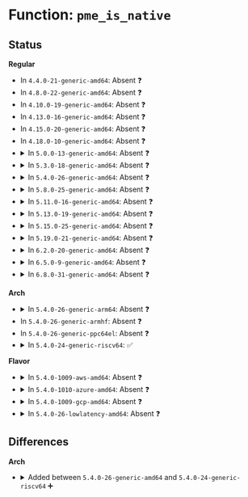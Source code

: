 # Function: <code>pme_is_native</code>

## Status
<b>Regular</b>
<ul>
<li>
In <code>4.4.0-21-generic-amd64</code>: Absent ❓
</li>
<li>
In <code>4.8.0-22-generic-amd64</code>: Absent ❓
</li>
<li>
In <code>4.10.0-19-generic-amd64</code>: Absent ❓
</li>
<li>
In <code>4.13.0-16-generic-amd64</code>: Absent ❓
</li>
<li>
In <code>4.15.0-20-generic-amd64</code>: Absent ❓
</li>
<li>
In <code>4.18.0-10-generic-amd64</code>: Absent ❓
</li>
<li>
<details>
<summary>In <code>5.0.0-13-generic-amd64</code>: Absent ❓</summary>

```json
{
  "name": "pme_is_native",
  "collision_type": "Unique Static",
  "inline_type": "Selective",
  "funcs": [
    {
      "addr": 18446744071584417440,
      "name": "pme_is_native",
      "external": false,
      "loc": "drivers/pci/hotplug/pciehp_core.c:245",
      "file": "drivers/pci/hotplug/pciehp_core.c",
      "inline": "not declared, inlined",
      "caller_inline": [],
      "caller_func": [
        "drivers/pci/hotplug/pciehp_core.c:pciehp_runtime_resume",
        "drivers/pci/hotplug/pciehp_core.c:pciehp_resume",
        "drivers/pci/hotplug/pciehp_core.c:pciehp_suspend"
      ]
    }
  ],
  "symbols": [
    {
      "addr": 18446744071584417440,
      "name": "pme_is_native.isra.2",
      "section": ".text",
      "bind": "STB_LOCAL",
      "size": 46
    }
  ]
}
```
</details>
</li>
<li>
<details>
<summary>In <code>5.3.0-18-generic-amd64</code>: Absent ❓</summary>

```json
{
  "name": "pme_is_native",
  "collision_type": "Unique Static",
  "inline_type": "Selective",
  "funcs": [
    {
      "addr": 18446744071584613424,
      "name": "pme_is_native",
      "external": false,
      "loc": "drivers/pci/hotplug/pciehp_core.c:243",
      "file": "drivers/pci/hotplug/pciehp_core.c",
      "inline": "not declared, inlined",
      "caller_inline": [],
      "caller_func": [
        "drivers/pci/hotplug/pciehp_core.c:pciehp_runtime_resume",
        "drivers/pci/hotplug/pciehp_core.c:pciehp_resume",
        "drivers/pci/hotplug/pciehp_core.c:pciehp_suspend"
      ]
    }
  ],
  "symbols": [
    {
      "addr": 18446744071584613424,
      "name": "pme_is_native.isra.0",
      "section": ".text",
      "bind": "STB_LOCAL",
      "size": 47
    }
  ]
}
```
</details>
</li>
<li>
<details>
<summary>In <code>5.4.0-26-generic-amd64</code>: Absent ❓</summary>

```json
{
  "name": "pme_is_native",
  "collision_type": "Unique Static",
  "inline_type": "Selective",
  "funcs": [
    {
      "addr": 18446744071584751264,
      "name": "pme_is_native",
      "external": false,
      "loc": "drivers/pci/hotplug/pciehp_core.c:253",
      "file": "drivers/pci/hotplug/pciehp_core.c",
      "inline": "not declared, inlined",
      "caller_inline": [],
      "caller_func": [
        "drivers/pci/hotplug/pciehp_core.c:pciehp_runtime_resume",
        "drivers/pci/hotplug/pciehp_core.c:pciehp_runtime_suspend",
        "drivers/pci/hotplug/pciehp_core.c:pciehp_resume",
        "drivers/pci/hotplug/pciehp_core.c:pciehp_suspend"
      ]
    }
  ],
  "symbols": [
    {
      "addr": 18446744071584751264,
      "name": "pme_is_native.isra.0",
      "section": ".text",
      "bind": "STB_LOCAL",
      "size": 47
    }
  ]
}
```
</details>
</li>
<li>
<details>
<summary>In <code>5.8.0-25-generic-amd64</code>: Absent ❓</summary>

```json
{
  "name": "pme_is_native",
  "collision_type": "Unique Static",
  "inline_type": "Full",
  "funcs": [
    {
      "addr": 18446744071585442331,
      "name": "pme_is_native",
      "external": false,
      "loc": "drivers/pci/hotplug/pciehp_core.c:253",
      "file": "drivers/pci/hotplug/pciehp_core.c",
      "inline": "not declared, inlined",
      "caller_inline": [
        "drivers/pci/hotplug/pciehp_core.c:pciehp_runtime_resume",
        "drivers/pci/hotplug/pciehp_core.c:pciehp_runtime_resume",
        "drivers/pci/hotplug/pciehp_core.c:pciehp_runtime_suspend",
        "drivers/pci/hotplug/pciehp_core.c:pciehp_suspend"
      ],
      "caller_func": []
    }
  ],
  "symbols": []
}
```
</details>
</li>
<li>
<details>
<summary>In <code>5.11.0-16-generic-amd64</code>: Absent ❓</summary>

```json
{
  "name": "pme_is_native",
  "collision_type": "Unique Static",
  "inline_type": "Full",
  "funcs": [
    {
      "addr": 18446744071585591931,
      "name": "pme_is_native",
      "external": false,
      "loc": "drivers/pci/hotplug/pciehp_core.c:254",
      "file": "drivers/pci/hotplug/pciehp_core.c",
      "inline": "not declared, inlined",
      "caller_inline": [
        "drivers/pci/hotplug/pciehp_core.c:pciehp_runtime_resume",
        "drivers/pci/hotplug/pciehp_core.c:pciehp_runtime_resume",
        "drivers/pci/hotplug/pciehp_core.c:pciehp_runtime_suspend",
        "drivers/pci/hotplug/pciehp_core.c:pciehp_suspend"
      ],
      "caller_func": []
    }
  ],
  "symbols": []
}
```
</details>
</li>
<li>
<details>
<summary>In <code>5.13.0-19-generic-amd64</code>: Absent ❓</summary>

```json
{
  "name": "pme_is_native",
  "collision_type": "Unique Static",
  "inline_type": "Full",
  "funcs": [
    {
      "addr": 18446744071585470363,
      "name": "pme_is_native",
      "external": false,
      "loc": "drivers/pci/hotplug/pciehp_core.c:254",
      "file": "drivers/pci/hotplug/pciehp_core.c",
      "inline": "not declared, inlined",
      "caller_inline": [
        "drivers/pci/hotplug/pciehp_core.c:pciehp_runtime_resume",
        "drivers/pci/hotplug/pciehp_core.c:pciehp_runtime_resume",
        "drivers/pci/hotplug/pciehp_core.c:pciehp_runtime_suspend",
        "drivers/pci/hotplug/pciehp_core.c:pciehp_suspend"
      ],
      "caller_func": []
    }
  ],
  "symbols": []
}
```
</details>
</li>
<li>
<details>
<summary>In <code>5.15.0-25-generic-amd64</code>: Absent ❓</summary>

```json
{
  "name": "pme_is_native",
  "collision_type": "Unique Static",
  "inline_type": "Full",
  "funcs": [
    {
      "addr": 18446744071585936625,
      "name": "pme_is_native",
      "external": false,
      "loc": "drivers/pci/hotplug/pciehp_core.c:254",
      "file": "drivers/pci/hotplug/pciehp_core.c",
      "inline": "not declared, inlined",
      "caller_inline": [
        "drivers/pci/hotplug/pciehp_core.c:pciehp_runtime_resume",
        "drivers/pci/hotplug/pciehp_core.c:pciehp_runtime_resume",
        "drivers/pci/hotplug/pciehp_core.c:pciehp_runtime_suspend",
        "drivers/pci/hotplug/pciehp_core.c:pciehp_suspend"
      ],
      "caller_func": []
    }
  ],
  "symbols": []
}
```
</details>
</li>
<li>
<details>
<summary>In <code>5.19.0-21-generic-amd64</code>: Absent ❓</summary>

```json
{
  "name": "pme_is_native",
  "collision_type": "Unique Static",
  "inline_type": "Full",
  "funcs": [
    {
      "addr": 18446744071587139393,
      "name": "pme_is_native",
      "external": false,
      "loc": "drivers/pci/hotplug/pciehp_core.c:254",
      "file": "drivers/pci/hotplug/pciehp_core.c",
      "inline": "not declared, inlined",
      "caller_inline": [
        "drivers/pci/hotplug/pciehp_core.c:pciehp_runtime_resume",
        "drivers/pci/hotplug/pciehp_core.c:pciehp_runtime_resume",
        "drivers/pci/hotplug/pciehp_core.c:pciehp_runtime_suspend",
        "drivers/pci/hotplug/pciehp_core.c:pciehp_suspend"
      ],
      "caller_func": []
    }
  ],
  "symbols": []
}
```
</details>
</li>
<li>
<details>
<summary>In <code>6.2.0-20-generic-amd64</code>: Absent ❓</summary>

```json
{
  "name": "pme_is_native",
  "collision_type": "Unique Static",
  "inline_type": "Full",
  "funcs": [
    {
      "addr": 18446744071588342465,
      "name": "pme_is_native",
      "external": false,
      "loc": "drivers/pci/hotplug/pciehp_core.c:254",
      "file": "drivers/pci/hotplug/pciehp_core.c",
      "inline": "not declared, inlined",
      "caller_inline": [
        "drivers/pci/hotplug/pciehp_core.c:pciehp_runtime_resume",
        "drivers/pci/hotplug/pciehp_core.c:pciehp_runtime_resume",
        "drivers/pci/hotplug/pciehp_core.c:pciehp_runtime_suspend",
        "drivers/pci/hotplug/pciehp_core.c:pciehp_suspend"
      ],
      "caller_func": []
    }
  ],
  "symbols": []
}
```
</details>
</li>
<li>
<details>
<summary>In <code>6.5.0-9-generic-amd64</code>: Absent ❓</summary>

```json
{
  "name": "pme_is_native",
  "collision_type": "Unique Static",
  "inline_type": "Full",
  "funcs": [
    {
      "addr": 18446744071588618561,
      "name": "pme_is_native",
      "external": false,
      "loc": "drivers/pci/hotplug/pciehp_core.c:254",
      "file": "drivers/pci/hotplug/pciehp_core.c",
      "inline": "not declared, inlined",
      "caller_inline": [
        "drivers/pci/hotplug/pciehp_core.c:pciehp_runtime_resume",
        "drivers/pci/hotplug/pciehp_core.c:pciehp_runtime_resume",
        "drivers/pci/hotplug/pciehp_core.c:pciehp_runtime_suspend",
        "drivers/pci/hotplug/pciehp_core.c:pciehp_suspend"
      ],
      "caller_func": []
    }
  ],
  "symbols": []
}
```
</details>
</li>
<li>
<details>
<summary>In <code>6.8.0-31-generic-amd64</code>: Absent ❓</summary>

```json
{
  "name": "pme_is_native",
  "collision_type": "Unique Static",
  "inline_type": "Full",
  "funcs": [
    {
      "addr": 18446744071588918737,
      "name": "pme_is_native",
      "external": false,
      "loc": "drivers/pci/hotplug/pciehp_core.c:255",
      "file": "drivers/pci/hotplug/pciehp_core.c",
      "inline": "not declared, inlined",
      "caller_inline": [
        "drivers/pci/hotplug/pciehp_core.c:pciehp_runtime_resume",
        "drivers/pci/hotplug/pciehp_core.c:pciehp_runtime_resume",
        "drivers/pci/hotplug/pciehp_core.c:pciehp_runtime_suspend",
        "drivers/pci/hotplug/pciehp_core.c:pciehp_suspend"
      ],
      "caller_func": []
    }
  ],
  "symbols": []
}
```
</details>
</li>
</ul>
<b>Arch</b>
<ul>
<li>
<details>
<summary>In <code>5.4.0-26-generic-arm64</code>: Absent ❓</summary>

```json
{
  "name": "pme_is_native",
  "collision_type": "Unique Static",
  "inline_type": "Selective",
  "funcs": [
    {
      "addr": 18446603336497014704,
      "name": "pme_is_native",
      "external": false,
      "loc": "drivers/pci/hotplug/pciehp_core.c:253",
      "file": "drivers/pci/hotplug/pciehp_core.c",
      "inline": "not declared, inlined",
      "caller_inline": [],
      "caller_func": [
        "drivers/pci/hotplug/pciehp_core.c:pciehp_runtime_resume",
        "drivers/pci/hotplug/pciehp_core.c:pciehp_runtime_suspend",
        "drivers/pci/hotplug/pciehp_core.c:pciehp_resume",
        "drivers/pci/hotplug/pciehp_core.c:pciehp_suspend"
      ]
    }
  ],
  "symbols": [
    {
      "addr": 18446603336497014704,
      "name": "pme_is_native.isra.0",
      "section": ".text",
      "bind": "STB_LOCAL",
      "size": 68
    }
  ]
}
```
</details>
</li>
<li>
In <code>5.4.0-26-generic-armhf</code>: Absent ❓
</li>
<li>
In <code>5.4.0-26-generic-ppc64el</code>: Absent ❓
</li>
<li>
<details>
<summary>In <code>5.4.0-24-generic-riscv64</code>: ✅</summary>

```c
bool pme_is_native(struct pcie_device * dev)
```

```json
{
  "name": "pme_is_native",
  "collision_type": "Unique Static",
  "inline_type": "No",
  "funcs": [
    {
      "addr": 18446743936275673406,
      "name": "pme_is_native",
      "external": false,
      "loc": "drivers/pci/hotplug/pciehp_core.c:253",
      "file": "drivers/pci/hotplug/pciehp_core.c",
      "inline": "seen, unknown",
      "caller_inline": [],
      "caller_func": [
        "drivers/pci/hotplug/pciehp_core.c:pciehp_runtime_resume",
        "drivers/pci/hotplug/pciehp_core.c:pciehp_runtime_resume",
        "drivers/pci/hotplug/pciehp_core.c:pciehp_runtime_resume",
        "drivers/pci/hotplug/pciehp_core.c:pciehp_runtime_suspend"
      ]
    }
  ],
  "symbols": [
    {
      "addr": 18446743936275673406,
      "name": "pme_is_native",
      "section": ".text",
      "bind": "STB_LOCAL",
      "size": 64
    }
  ]
}
```
</details>
</li>
</ul>
<b>Flavor</b>
<ul>
<li>
<details>
<summary>In <code>5.4.0-1009-aws-amd64</code>: Absent ❓</summary>

```json
{
  "name": "pme_is_native",
  "collision_type": "Unique Static",
  "inline_type": "Selective",
  "funcs": [
    {
      "addr": 18446744071584700080,
      "name": "pme_is_native",
      "external": false,
      "loc": "drivers/pci/hotplug/pciehp_core.c:253",
      "file": "drivers/pci/hotplug/pciehp_core.c",
      "inline": "not declared, inlined",
      "caller_inline": [],
      "caller_func": [
        "drivers/pci/hotplug/pciehp_core.c:pciehp_runtime_resume",
        "drivers/pci/hotplug/pciehp_core.c:pciehp_runtime_suspend",
        "drivers/pci/hotplug/pciehp_core.c:pciehp_resume",
        "drivers/pci/hotplug/pciehp_core.c:pciehp_suspend"
      ]
    }
  ],
  "symbols": [
    {
      "addr": 18446744071584700080,
      "name": "pme_is_native.isra.0",
      "section": ".text",
      "bind": "STB_LOCAL",
      "size": 47
    }
  ]
}
```
</details>
</li>
<li>
<details>
<summary>In <code>5.4.0-1010-azure-amd64</code>: Absent ❓</summary>

```json
{
  "name": "pme_is_native",
  "collision_type": "Unique Static",
  "inline_type": "Selective",
  "funcs": [
    {
      "addr": 18446744071584630848,
      "name": "pme_is_native",
      "external": false,
      "loc": "drivers/pci/hotplug/pciehp_core.c:253",
      "file": "drivers/pci/hotplug/pciehp_core.c",
      "inline": "not declared, inlined",
      "caller_inline": [],
      "caller_func": [
        "drivers/pci/hotplug/pciehp_core.c:pciehp_runtime_resume",
        "drivers/pci/hotplug/pciehp_core.c:pciehp_runtime_suspend",
        "drivers/pci/hotplug/pciehp_core.c:pciehp_resume",
        "drivers/pci/hotplug/pciehp_core.c:pciehp_suspend"
      ]
    }
  ],
  "symbols": [
    {
      "addr": 18446744071584630848,
      "name": "pme_is_native.isra.0",
      "section": ".text",
      "bind": "STB_LOCAL",
      "size": 47
    }
  ]
}
```
</details>
</li>
<li>
<details>
<summary>In <code>5.4.0-1009-gcp-amd64</code>: Absent ❓</summary>

```json
{
  "name": "pme_is_native",
  "collision_type": "Unique Static",
  "inline_type": "Selective",
  "funcs": [
    {
      "addr": 18446744071584701424,
      "name": "pme_is_native",
      "external": false,
      "loc": "drivers/pci/hotplug/pciehp_core.c:253",
      "file": "drivers/pci/hotplug/pciehp_core.c",
      "inline": "not declared, inlined",
      "caller_inline": [],
      "caller_func": [
        "drivers/pci/hotplug/pciehp_core.c:pciehp_runtime_resume",
        "drivers/pci/hotplug/pciehp_core.c:pciehp_runtime_suspend",
        "drivers/pci/hotplug/pciehp_core.c:pciehp_resume",
        "drivers/pci/hotplug/pciehp_core.c:pciehp_suspend"
      ]
    }
  ],
  "symbols": [
    {
      "addr": 18446744071584701424,
      "name": "pme_is_native.isra.0",
      "section": ".text",
      "bind": "STB_LOCAL",
      "size": 47
    }
  ]
}
```
</details>
</li>
<li>
<details>
<summary>In <code>5.4.0-26-lowlatency-amd64</code>: Absent ❓</summary>

```json
{
  "name": "pme_is_native",
  "collision_type": "Unique Static",
  "inline_type": "Selective",
  "funcs": [
    {
      "addr": 18446744071584809072,
      "name": "pme_is_native",
      "external": false,
      "loc": "drivers/pci/hotplug/pciehp_core.c:253",
      "file": "drivers/pci/hotplug/pciehp_core.c",
      "inline": "not declared, inlined",
      "caller_inline": [],
      "caller_func": [
        "drivers/pci/hotplug/pciehp_core.c:pciehp_runtime_resume",
        "drivers/pci/hotplug/pciehp_core.c:pciehp_runtime_suspend",
        "drivers/pci/hotplug/pciehp_core.c:pciehp_resume",
        "drivers/pci/hotplug/pciehp_core.c:pciehp_suspend"
      ]
    }
  ],
  "symbols": [
    {
      "addr": 18446744071584809072,
      "name": "pme_is_native.isra.0",
      "section": ".text",
      "bind": "STB_LOCAL",
      "size": 47
    }
  ]
}
```
</details>
</li>
</ul>

## Differences
<b>Arch</b>
<ul>
<li>
<details>
<summary>Added between <code>5.4.0-26-generic-amd64</code> and <code>5.4.0-24-generic-riscv64</code> ➕</summary>

```c
bool pme_is_native(struct pcie_device * dev)
```
</details>
</li>
</ul>
